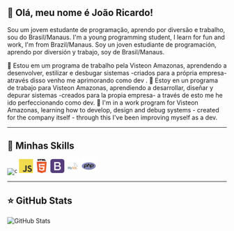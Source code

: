 ## 💜 Olá, meu nome é João Ricardo!

Sou um jovem estudante de programação, aprendo por diversão e trabalho, sou do Brasil/Manaus.
I'm a young programming student, I learn for fun and work, I'm from Brazil/Manaus.
Soy un joven estudiante de programación, aprendo por diversión y trabajo, soy de Brasil/Manaus.

🔭 Estou em um programa de trabalho pela Visteon Amazonas, aprendendo a  desenvolver, estilizar e desbugar sistemas -criados para a própria empresa- através disso venho me aprimorando como dev .
🔭 Estoy en un programa de trabajo para Visteon Amazonas, aprendiendo a desarrollar, diseñar y depurar sistemas -creados para la propia empresa- a través de esto me he ido perfeccionando como dev.
🔭 I'm in a work program for Visteon Amazonas, learning how to develop, design and debug systems - created for the company itself - through this I've been improving myself as a dev.

---

## 🚀 Minhas Skills

<code><img height="32" src="https://cdn.iconscout.com/icon/free/png-512/c-programming-569564.png" alt="c"/></code>
<code><img height="32" src="https://raw.githubusercontent.com/github/explore/80688e429a7d4ef2fca1e82350fe8e3517d3494d/topics/javascript/javascript.png" alt="Javascript"/></code>
<code><img height="32" src="https://raw.githubusercontent.com/github/explore/80688e429a7d4ef2fca1e82350fe8e3517d3494d/topics/html/html.png" alt="HTML5"/></code>
<code><img height="32" src="https://raw.githubusercontent.com/github/explore/80688e429a7d4ef2fca1e82350fe8e3517d3494d/topics/bootstrap/bootstrap.png" alt="Bootstrap"/></code>
<code><img height="32" src="https://raw.githubusercontent.com/github/explore/80688e429a7d4ef2fca1e82350fe8e3517d3494d/topics/mysql/mysql.png" alt="MySQL"/></code>
<code><img height="32" src="https://raw.githubusercontent.com/github/explore/80688e429a7d4ef2fca1e82350fe8e3517d3494d/topics/php/php.png" alt="PHP"/></code>

---

## ⭐ GitHub Stats

![GitHub Stats](https://github-readme-stats.vercel.app/api?username=iuricode&show_icons=true)
